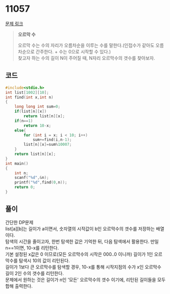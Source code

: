 # 11057

[문제 링크](https://www.acmicpc.net/problem/11057)

> __오르막 수__
>
> 오르막 수는 수의 자리가 오름차순을 이루는 수를 말한다.(인접수가 같아도 오름차순으로 간주한다. + 수는 0으로 시작할 수 있다.)  
> 찾고자 하는 수의 길이 N이 주어질 때, N자리 오르막수의 갯수를 찾아보자.  

## 코드

```c
#include<stdio.h>
int list[1002][10];
int find(int x,int n)
{
    long long int sum=0;
    if(list[n][x])
        return list[n][x];
    if(n==1)
        return 10-x;
    else{
        for (int i = x; i < 10; i++)
            sum+=find(i,n-1);
        list[n][x]=sum%10007;
    }
    return list[n][x];
}
int main()
{
    int n;
    scanf("%d",&n);
    printf("%d",find(0,n));
    return 0;
}
```

## 풀이
간단한 DP문제  
list[a][b]는 길이가 a이면서, 숫자열의 시작값이 b인 오르막수의 갯수를 저장하는 배열이다.  
탐색의 시간을 줄이고자, 한번 탐색한 값은 기억한 뒤, 다음 탐색에서 활용한다.
만일 n==1이면, 10-x를 리턴한다.  
기본 설정된 x값은 0 이므로(모든 오르막수의 시작은 000..0 이니까) 길이가 1인 오르막수를 탐색시 10의 값이 리턴된다.  
길이가 1보다 큰 오르막수를 탐색할 경우, 10-x를 통해 시작지점의 수가 x인 오르막수 길이 2인 수의 갯수를 리턴한다.  
문제에서 원하는 것은 길이가 n인 '모든' 오르막수의 갯수 이기에, 리턴된 길이들을 모두 합해 출력한다.  
<!-- 왜 이렇게 짯더라..? -->
